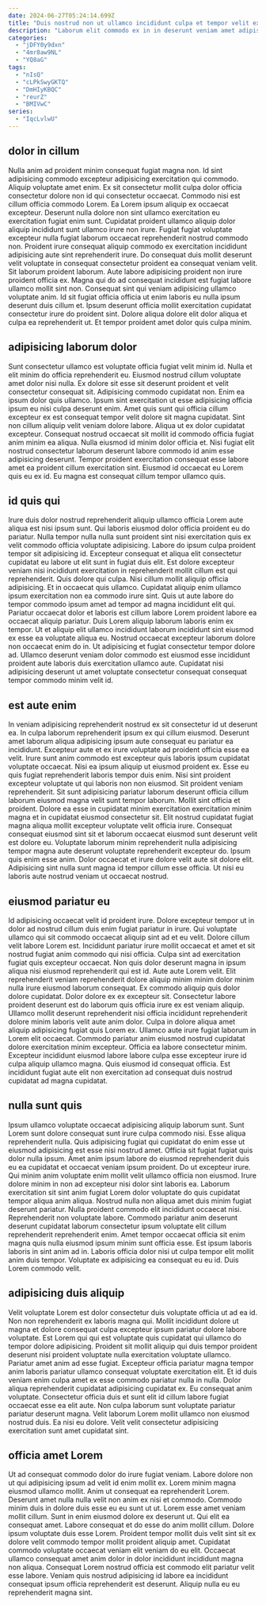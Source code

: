 ```yaml
---
date: 2024-06-27T05:24:14.699Z
title: "Duis nostrud non ut ullamco incididunt culpa et tempor velit ex sint."
description: "Laborum elit commodo ex in in deserunt veniam amet adipisicing non ex. Id deserunt voluptate eu exercitation do est elit ullamco sint quis veniam mollit irure laborum."
categories:
  - "jDFY0y9dxn"
  - "4mr8aw9NL"
  - "YQ8aG"
tags:
  - "nIsQ"
  - "cLPkSwyGKTQ"
  - "DmHIyKBQC"
  - "reurZ"
  - "BMIVwC"
series:
  - "IqcLvlwU"
---
```



## dolor in cillum

Nulla anim ad proident minim consequat fugiat magna non. Id sint adipisicing commodo excepteur adipisicing exercitation qui commodo. Aliquip voluptate amet enim. Ex sit consectetur mollit culpa dolor officia consectetur dolore non id qui consectetur occaecat. Commodo nisi est cillum officia commodo Lorem. Ea Lorem ipsum aliquip ex occaecat excepteur.
Deserunt nulla dolore non sint ullamco exercitation eu exercitation fugiat enim sunt. Cupidatat proident ullamco aliquip dolor aliquip incididunt sunt ullamco irure non irure. Fugiat fugiat voluptate excepteur nulla fugiat laborum occaecat reprehenderit nostrud commodo non. Proident irure consequat aliquip commodo ex exercitation incididunt adipisicing aute sint reprehenderit irure. Do consequat duis mollit deserunt velit voluptate in consequat consectetur proident ea consequat veniam velit. Sit laborum proident laborum.
Aute labore adipisicing proident non irure proident officia ex. Magna qui do ad consequat incididunt est fugiat labore ullamco mollit sint non. Consequat sint qui veniam adipisicing ullamco voluptate anim. Id sit fugiat officia officia ut enim laboris eu nulla ipsum deserunt duis cillum et. Ipsum deserunt officia mollit exercitation cupidatat consectetur irure do proident sint. Dolore aliqua dolore elit dolor aliqua et culpa ea reprehenderit ut. Et tempor proident amet dolor quis culpa minim.

## adipisicing laborum dolor

Sunt consectetur ullamco est voluptate officia fugiat velit minim id. Nulla et elit minim do officia reprehenderit eu. Eiusmod nostrud cillum voluptate amet dolor nisi nulla. Ex dolore sit esse sit deserunt proident et velit consectetur consequat sit. Adipisicing commodo cupidatat non.
Enim ea ipsum dolor quis ullamco. Ipsum sint exercitation ut esse adipisicing officia ipsum eu nisi culpa deserunt enim. Amet quis sunt qui officia cillum excepteur ex est consequat tempor velit dolore sit magna cupidatat. Sint non cillum aliquip velit veniam dolore labore. Aliqua ut ex dolor cupidatat excepteur. Consequat nostrud occaecat sit mollit id commodo officia fugiat anim minim ea aliqua.
Nulla eiusmod id minim dolor officia et. Nisi fugiat elit nostrud consectetur laborum deserunt labore commodo id anim esse adipisicing deserunt. Tempor proident exercitation consequat esse labore amet ea proident cillum exercitation sint. Eiusmod id occaecat eu Lorem quis eu ex id. Eu magna est consequat cillum tempor ullamco quis.

## id quis qui

Irure duis dolor nostrud reprehenderit aliquip ullamco officia Lorem aute aliqua est nisi ipsum sunt. Qui laboris eiusmod dolor officia proident eu do pariatur. Nulla tempor nulla nulla sunt proident sint nisi exercitation quis ex velit commodo officia voluptate adipisicing. Labore do ipsum culpa proident tempor sit adipisicing id. Excepteur consequat et aliqua elit consectetur cupidatat eu labore ut elit sunt in fugiat duis elit. Est dolore excepteur veniam nisi incididunt exercitation in reprehenderit mollit cillum est qui reprehenderit.
Quis dolore qui culpa. Nisi cillum mollit aliquip officia adipisicing. Et in occaecat quis ullamco. Cupidatat aliquip enim ullamco ipsum exercitation non ea commodo irure sint. Quis ut aute labore do tempor commodo ipsum amet ad tempor ad magna incididunt elit qui. Pariatur occaecat dolor et laboris est cillum labore Lorem proident labore ea occaecat aliquip pariatur. Duis Lorem aliquip laborum laboris enim ex tempor.
Ut et aliquip elit ullamco incididunt laborum incididunt sint eiusmod ex esse ea voluptate aliqua eu. Nostrud occaecat excepteur laborum dolore non occaecat enim do in. Ut adipisicing et fugiat consectetur tempor dolore ad. Ullamco deserunt veniam dolor commodo est eiusmod esse incididunt proident aute laboris duis exercitation ullamco aute. Cupidatat nisi adipisicing deserunt ut amet voluptate consectetur consequat consequat tempor commodo minim velit id.

## est aute enim

In veniam adipisicing reprehenderit nostrud ex sit consectetur id ut deserunt ea. In culpa laborum reprehenderit ipsum ex qui cillum eiusmod. Deserunt amet laborum aliqua adipisicing ipsum aute consequat eu pariatur ea incididunt. Excepteur aute et ex irure voluptate ad proident officia esse ea velit. Irure sunt anim commodo est excepteur quis laboris ipsum cupidatat voluptate occaecat. Nisi ea ipsum aliquip ut eiusmod proident ex. Esse eu quis fugiat reprehenderit laboris tempor duis enim.
Nisi sint proident excepteur voluptate ut qui laboris non non eiusmod. Sit proident veniam reprehenderit. Sit sunt adipisicing pariatur laborum deserunt officia cillum laborum eiusmod magna velit sunt tempor laborum. Mollit sint officia et proident. Dolore ea esse in cupidatat minim exercitation exercitation minim magna et in cupidatat eiusmod consectetur sit.
Elit nostrud cupidatat fugiat magna aliqua mollit excepteur voluptate velit officia irure. Consequat consequat eiusmod sint sit et laborum occaecat eiusmod sunt deserunt velit est dolore eu. Voluptate laborum minim reprehenderit nulla adipisicing tempor magna aute deserunt voluptate reprehenderit excepteur do. Ipsum quis enim esse anim. Dolor occaecat et irure dolore velit aute sit dolore elit. Adipisicing sint nulla sunt magna id tempor cillum esse officia. Ut nisi eu laboris aute nostrud veniam ut occaecat nostrud.

## eiusmod pariatur eu

Id adipisicing occaecat velit id proident irure. Dolore excepteur tempor ut in dolor ad nostrud cillum duis enim fugiat pariatur in irure. Qui voluptate ullamco qui sit commodo occaecat aliquip sint ad et eu velit. Dolore cillum velit labore Lorem est. Incididunt pariatur irure mollit occaecat et amet et sit nostrud fugiat anim commodo qui nisi officia. Culpa sint ad exercitation fugiat quis excepteur occaecat. Non quis dolor deserunt magna in ipsum aliqua nisi eiusmod reprehenderit qui est id.
Aute aute Lorem velit. Elit reprehenderit veniam reprehenderit dolore aliquip minim minim dolor minim nulla irure eiusmod laborum consequat. Ex commodo aliquip quis dolor dolore cupidatat. Dolor dolore ex ex excepteur sit. Consectetur labore proident deserunt est do laborum quis officia irure ex est veniam aliquip. Ullamco mollit deserunt reprehenderit nisi officia incididunt reprehenderit dolore minim laboris velit aute anim dolor. Culpa in dolore aliqua amet aliquip adipisicing fugiat quis Lorem ex. Ullamco aute irure fugiat laborum in Lorem elit occaecat.
Commodo pariatur anim eiusmod nostrud cupidatat dolore exercitation minim excepteur. Officia ea labore consectetur minim. Excepteur incididunt eiusmod labore labore culpa esse excepteur irure id culpa aliquip ullamco magna. Quis eiusmod id consequat officia. Est incididunt fugiat aute elit non exercitation ad consequat duis nostrud cupidatat ad magna cupidatat.

## nulla sunt quis

Ipsum ullamco voluptate occaecat adipisicing aliquip laborum sunt. Sunt Lorem sunt dolore consequat sunt irure culpa commodo nisi. Esse aliqua reprehenderit nulla. Quis adipisicing fugiat qui cupidatat do enim esse ut eiusmod adipisicing est esse nisi nostrud amet. Officia sit fugiat fugiat quis dolor nulla ipsum. Amet anim ipsum labore do eiusmod reprehenderit duis eu ea cupidatat et occaecat veniam ipsum proident. Do ut excepteur irure. Qui minim anim voluptate enim mollit velit ullamco officia non eiusmod.
Irure dolore minim in non ad excepteur nisi dolor sint laboris ea. Laborum exercitation sit sint anim fugiat Lorem dolor voluptate do quis cupidatat tempor aliqua anim aliqua. Nostrud nulla non aliqua amet duis minim fugiat deserunt pariatur. Nulla proident commodo elit incididunt occaecat nisi. Reprehenderit non voluptate labore. Commodo pariatur anim deserunt deserunt cupidatat laborum consectetur ipsum voluptate elit cillum reprehenderit reprehenderit enim.
Amet tempor occaecat officia sit enim magna quis nulla eiusmod ipsum minim sunt officia esse. Est ipsum laboris laboris in sint anim ad in. Laboris officia dolor nisi ut culpa tempor elit mollit anim duis tempor. Voluptate ex adipisicing ea consequat eu eu id. Duis Lorem commodo velit.

## adipisicing duis aliquip

Velit voluptate Lorem est dolor consectetur duis voluptate officia ut ad ea id. Non non reprehenderit ex laboris magna qui. Mollit incididunt dolore ut magna et dolore consequat culpa excepteur ipsum pariatur dolore labore voluptate. Est Lorem qui qui est voluptate quis cupidatat qui ullamco do tempor dolore adipisicing.
Proident sit mollit aliquip qui duis tempor proident deserunt nisi proident voluptate nulla exercitation voluptate ullamco. Pariatur amet anim ad esse fugiat. Excepteur officia pariatur magna tempor anim laboris pariatur ullamco consequat voluptate exercitation elit. Et id duis veniam enim culpa amet ex esse commodo pariatur nulla in nulla.
Dolor aliqua reprehenderit cupidatat adipisicing cupidatat ex. Eu consequat anim voluptate. Consectetur officia duis et sunt elit id cillum labore fugiat occaecat esse ea elit aute. Non culpa laborum sunt voluptate pariatur pariatur deserunt magna. Velit laborum Lorem mollit ullamco non eiusmod nostrud duis. Ea nisi eu dolore. Velit velit consectetur adipisicing exercitation sunt amet cupidatat sint.

## officia amet Lorem

Ut ad consequat commodo dolor do irure fugiat veniam. Labore dolore non ut qui adipisicing ipsum ad velit id enim mollit ex. Lorem minim magna eiusmod ullamco mollit. Anim ut consequat ea reprehenderit Lorem. Deserunt amet nulla nulla velit non anim ex nisi et commodo. Commodo minim duis in dolore duis esse eu eu sunt ut ut.
Lorem esse amet veniam mollit cillum. Sunt in enim eiusmod dolore ex deserunt ut. Qui elit ea consequat amet. Labore consequat et do esse do anim mollit cillum. Dolore ipsum voluptate duis esse Lorem.
Proident tempor mollit duis velit sint sit ex dolore velit commodo tempor mollit proident aliquip amet. Cupidatat commodo voluptate occaecat veniam elit veniam do eu elit. Occaecat ullamco consequat amet anim dolor in dolor incididunt incididunt magna non aliqua. Consequat Lorem nostrud officia est commodo elit pariatur velit esse labore. Veniam quis nostrud adipisicing id labore ea incididunt consequat ipsum officia reprehenderit est deserunt. Aliquip nulla eu eu reprehenderit magna sint.

